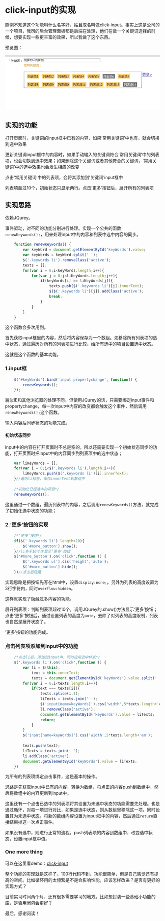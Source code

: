 # click-input的实现

照例不知道这个功能叫什么名字好，姑且取名叫做click-input。事实上这是公司的一个项目，我司的后台管理面板都是后端在处理，他们在做一个关键词选择的时候，想要实现一些更丰富的效果，所以我做了这个东西。

预览图：

![](../pics/click-input/2017-8-31_22-17-23.jpg)

## 实现的功能

打开页面时，关键词的input框中已有的内容，如果‘常用关键词’中也有，就会切换到选中效果

更新关键词input框中的内容时，如果手动输入的关键词符合‘常用关键词’中的列表项，也会切换到选中效果；如果删除这个关键词或者其他符合的关键词，‘常用关键词’中的选中效果也会发生相应的改变

点击‘常用关键词’中的列表项，会将其添加到‘关键词’input框中

列表项超过10个，初始状态只显示两行。点击‘更多’按钮后，展开所有的列表项

## 实现思路

依赖JQurey。

事件驱动，对不同的功能分别进行处理。实现一个公共的函数`renewKeywords();`，用来处理input中的内容和列表中选中内容的同步。

```javascript
    function renewKeywords() {
        var keyWord = document.getElementById('keyWords').value;
        var keyWords = keyWord.split(' ');
        $('.keywords li').removeClass('active');
        texts = [];
        for(var i = 0;i<keyWords.length;i++){
            for(var j = 0;j<liKeyWords.length;j++){
                if(keyWords[i] == liKeyWords[j]){
                    texts.push($('.keywords li')[j].innerText);
                    $($('.keywords li')[j]).addClass('active');
                    break;
                }
            }
        }
    }
```

这个函数会多次用到。

首先获取input框里的内容，然后将内容保存为一个数组。先移除所有列表项的选中状态，通过遍历对所有的列表项进行比较，给所有选中的项目设置选中状态。

这就是这个函数的基本功能。

### 1.input框

```javascript
    $('#keyWords').bind('input propertychange', function() {
        renewKeywords();
    });
```

貌似IE和其他浏览器的处理不同。但使用JQurey的话，只需要绑定input事件和propertychange，每一次input中内容的改变都会触发这个事件，然后调用`renewKeywords();`这个函数。

输入内容后同步状态的功能完成。

#### 初始状态同步

input中的内容在打开页面时不总是空的，所以还需要实现一个初始状态同步的功能，打开页面时把input中的内容同步到列表项中的选中状态；

```javascript
    var liKeyWords = [];
    for(var i = 0;i<$('.keywords li').length;i++){
        liKeyWords.push($('.keywords li')[i].innerText);
    }//遍历li标签，保存innerText到数组中
    
    /*初始化已经选中的项目*/
    renewKeywords();
```

这里通过一个数组，遍历列表中的内容，之后调用`renewKeywords()`方法，就完成了初始化选中状态的功能；

### 2.‘更多’按钮的实现

```javascript
    /*‘更多’按钮*/
    if($('.keywords li').length>10){
        $('#more_button').show();
    }//li多于10个才显示‘更多’按钮
    $('#more_button').on('click',function () {
        $('.keywords ul').css('height','auto');
        $('#more_button').hide();
    })//点击后隐藏
```

实现思路是把按钮先写在html中，设置`display:none;`。另外为列表的高度设置为3行字符内，同时`overflow:hidden`。

这样就实现了隐藏过多内容的功能。

展开列表项：判断列表项超过10个，调用JQurey的.show()方法显示‘更多’按钮；点击‘更多’按钮后，通过设置列表的高度为`auto`，去除了对列表的高度限制，列表也自然是展开状态了。

‘更多’按钮的功能完成。

### 点击列表项添加到input中的功能

```javascript
    /*点击li后，添加到input中，同时应用选中样式*/
    $('.keywords li').on('click',function () {
        var li = $(this),
            text = this.innerText;
            texts = document.getElementById('keyWords').value.split(' ');
        for(var i = 0;i<texts.length;i++){
            if(text === texts[i]){
                texts.splice(i,1);
                liTexts = texts.join(' ');
                $('input[name=keyWords]').css('width',5*texts.length+'em');
                li.removeClass('active');
                document.getElementById('keyWords').value = liTexts;
                return;
            }
        }
        $('input[name=keyWords]').css('width',5*texts.length+'em');

        texts.push(text);
        liTexts = texts.join(' ');
        li.addClass('active');
        document.getElementById('keyWords').value = liTexts;
    })
```

为所有的列表项绑定点击事件，这是基本的操作。

思路是先获取input中已有的内容，转换为数组，将点击的内容push到数组中，然后将数组中的内容更新到input中。

这里还有一个点击已选中的列表项将其设置为未选中状态的功能需要先处理。也是通过循环，对每一项进行对比，如果是选中状态，则从数组里移除这一项，同时设置其为未选中状态。将新的数组内容设置为input框中的内容，然后通过`return`直接结束掉这一次点击事件。

如果没有选中，则进行正常的流程。push列表项的内容到数组中，改变选中状态，设置input框中值。

### One more thing

可以在这里看demo：[click-input](https://life1st.github.io/commonJS/click-input/index.html)

整个功能的实现就是这样了。100行代码不到，功能很简单，但是自己感觉还有提高的空间。比如循环用的太频繁是不是会影响性能，应该怎样改进？是否有更好的实现方式？

目前实习时间两个月，还有很多需要学习的地方。比如想封装一些基础小功能的库，是否用闭包会更好？

最后，感谢阅读！